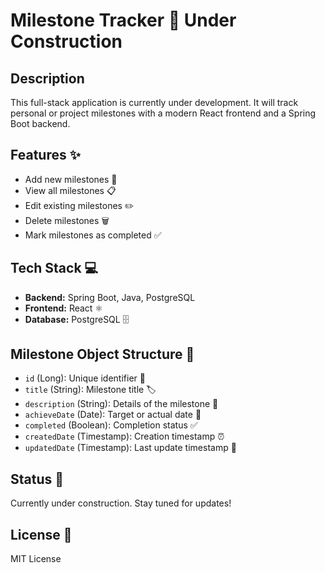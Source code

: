 # Milestone Tracker 🚧 Under Construction

## Description

This full-stack application is currently under development. It will track personal or project milestones with a modern React frontend and a Spring Boot backend.

## Features ✨

* Add new milestones 📝
* View all milestones 📋
* Edit existing milestones ✏️
* Delete milestones 🗑️
* Mark milestones as completed ✅

## Tech Stack 💻

* **Backend:** Spring Boot, Java, PostgreSQL
* **Frontend:** React ⚛️
* **Database:** PostgreSQL 🗄️

## Milestone Object Structure 📌

* `id` (Long): Unique identifier 🔑
* `title` (String): Milestone title 🏷️
* `description` (String): Details of the milestone 📝
* `achieveDate` (Date): Target or actual date 📅
* `completed` (Boolean): Completion status ✅
* `createdDate` (Timestamp): Creation timestamp ⏰
* `updatedDate` (Timestamp): Last update timestamp 🔄

## Status 🚀

Currently under construction. Stay tuned for updates!

## License 📄

MIT License
